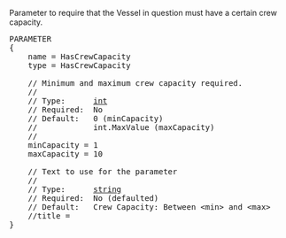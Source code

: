 Parameter to require that the Vessel in question must have a certain crew capacity.

<pre>
PARAMETER
{
    name = HasCrewCapacity
    type = HasCrewCapacity

    // Minimum and maximum crew capacity required.
    //
    // Type:      <a href="Numeric-Type">int</a>
    // Required:  No
    // Default:   0 (minCapacity)
    //            int.MaxValue (maxCapacity)
    //
    minCapacity = 1
    maxCapacity = 10

    // Text to use for the parameter
    //
    // Type:      <a href="String-Type">string</a>
    // Required:  No (defaulted)
    // Default:   Crew Capacity: Between &lt;min&gt; and &lt;max&gt;
    //title =
}
</pre>
